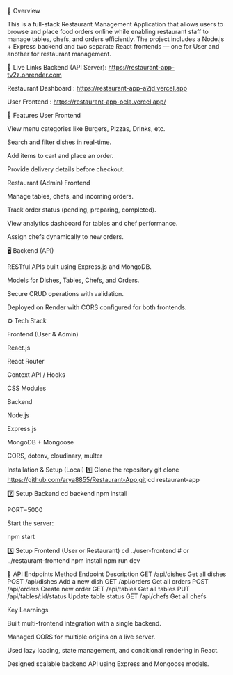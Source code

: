 📌 Overview

This is a full-stack Restaurant Management Application that allows users to browse and place food orders online while enabling restaurant staff to manage tables, chefs, and orders efficiently.
The project includes a Node.js + Express backend and two separate React frontends — one for User and another for restaurant management.

🚀 Live Links
Backend (API Server): https://restaurant-app-tv2z.onrender.com

Restaurant Dashboard : https://restaurant-app-a2jd.vercel.app

User Frontend : https://restaurant-app-oela.vercel.app/

🧩 Features
User Frontend

View menu categories like Burgers, Pizzas, Drinks, etc.

Search and filter dishes in real-time.

Add items to cart and place an order.

Provide delivery details before checkout.

Restaurant (Admin) Frontend

Manage tables, chefs, and incoming orders.

Track order status (pending, preparing, completed).

View analytics dashboard for tables and chef performance.

Assign chefs dynamically to new orders.

🖥️ Backend (API)

RESTful APIs built using Express.js and MongoDB.

Models for Dishes, Tables, Chefs, and Orders.

Secure CRUD operations with validation.

Deployed on Render with CORS configured for both frontends.

⚙️ Tech Stack

Frontend (User & Admin)

React.js

React Router

Context API / Hooks

CSS Modules

Backend

Node.js

Express.js

MongoDB + Mongoose

CORS, dotenv, cloudinary, multer

 Installation & Setup (Local)
1️⃣ Clone the repository
git clone https://github.com/arya8855/Restaurant-App.git
cd restaurant-app

2️⃣ Setup Backend
cd backend
npm install

PORT=5000

Start the server:

npm start

3️⃣ Setup Frontend (User or Restaurant)
cd ../user-frontend    # or ../restaurant-frontend
npm install
npm run dev

🔗 API Endpoints
Method	Endpoint	Description
GET	/api/dishes	Get all dishes
POST	/api/dishes	Add a new dish
GET	/api/orders	Get all orders
POST	/api/orders	Create new order
GET	/api/tables	Get all tables
PUT	/api/tables/:id/status	Update table status
GET	/api/chefs	Get all chefs

Key Learnings

Built multi-frontend integration with a single backend.

Managed CORS for multiple origins on a live server.

Used lazy loading, state management, and conditional rendering in React.

Designed scalable backend API using Express and Mongoose models.
